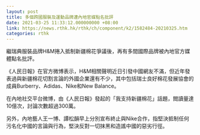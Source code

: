 ```yaml
---
layout: post
title: 多個跨國服裝及運動品牌遭內地官媒點名批評
date: 2021-03-25 11:33:12.000000000 +08:00
link: https://news.rthk.hk/rthk/ch/component/k2/1582484-20210325.htm
categories: rthk
---
```


繼瑞典服裝品牌H&M捲入抵制新疆棉花爭議後，再有多間國際品牌被內地官方媒體點名批評。

《人民日報》在官方微博表示，H&M相關聲明近日引發中國網友不滿，但近年發表過與新疆棉花切割言論的外國企業還有不少，其中包括瑞士良好棉花發展協會的成員Burberry、Adidas、Nike和New Balance。

在內地社交平台微博，由《人民日報》發起的「我支持新疆棉花」話題，閲讀量達10億次，討論次數超過300萬。

另外，內地藝人王一博、譚松韻早上分別宣布終止與Nike合作，指堅決抵制任何污名化中國的言論與行為，堅決反對一切抹黑和造謠中國的惡劣行徑。

